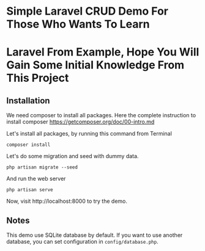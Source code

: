 # Simple Laravel CRUD Demo For Those Who Wants To Learn 
# Laravel From Example, Hope You Will Gain Some Initial Knowledge From This Project

## Installation

We need composer to install all packages.
Here the complete instruction to install composer https://getcomposer.org/doc/00-intro.md

Let's install all packages, by running this command from Terminal

```
composer install
```

Let's do some migration and seed with dummy data.

```
php artisan migrate --seed
```

And run the web server

```
php artisan serve
```

Now, visit http://localhost:8000 to try the demo.

## Notes

This demo use SQLite database by default.
If you want to use another database, you can set configuration in `config/database.php`.
